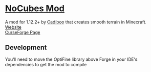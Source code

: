 # [NoCubes Mod](https://Cadiboo.github.io/projects/nocubes/)
A mod for 1.12.2+ by [Cadiboo](https://github.com/Cadiboo) that creates smooth terrain in Minecraft.  
[Website](https://Cadiboo.github.io/projects/nocubes/)  
[CurseForge Page](https://minecraft.curseforge.com/projects/nocubes)  

## Development
You'll need to move the OptiFine library above Forge in your IDE's dependencies to get the mod to compile
